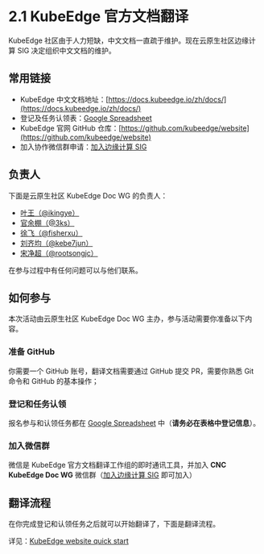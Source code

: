 # 2.1 KubeEdge 官方文档翻译

KubeEdge 社区由于人力短缺，中文文档一直疏于维护。现在云原生社区边缘计算 SIG 决定组织中文文档的维护。

## 常用链接

* KubeEdge 中文文档地址：[https://docs.kubeedge.io/zh/docs/](https://docs.kubeedge.io/zh/docs/)
* 登记及任务认领表：[Google Spreadsheet](https://docs.google.com/spreadsheets/d/1nLU6BBYZHgsJ-eiMl_pIuBm83bqtFfZMl0Ymm1ASxhc/edit?usp=sharing) 
* KubeEdge 官网 GitHub 仓库：[https://github.com/kubeedge/website](https://github.com/kubeedge/website)
* 加入协作微信群申请：[加入边缘计算 SIG](https://wj.qq.com/s2/8115459/339a/)

## 负责人

下面是云原生社区 KubeEdge Doc WG 的负责人：

* [叶王（@ikingye）](http://github.com/ikingye)
* [官余棚（@3ks）](http://github.com/3ks)
* [徐飞（@fisherxu）](https://github.com/fisherxu)
* [刘齐均（@kebe7jun）](http://github.com/kebe7jun)
* [宋净超（@rootsongjc）](https://github.com/rootsongjc)

在参与过程中有任何问题可以与他们联系。

## 如何参与

本次活动由云原生社区 KubeEdge Doc WG 主办，参与活动需要你准备以下内容。

### 准备 GitHub

你需要一个 GitHub 账号，翻译文档需要通过 GitHub 提交 PR，需要你熟悉 Git 命令和 GitHub 的基本操作；

### 登记和任务认领

报名参与和认领任务都在 [Google Spreadsheet](https://docs.google.com/spreadsheets/d/1nLU6BBYZHgsJ-eiMl_pIuBm83bqtFfZMl0Ymm1ASxhc/edit#gid=348597365) 中（**请务必在表格中登记信息**）。

### 加入微信群

微信是 KubeEdge 官方文档翻译工作组的即时通讯工具，并加入 **CNC KubeEdge Doc WG** 微信群（[加入边缘计算 SIG](https://wj.qq.com/s2/8115459/339a/) 即可加入）

## 翻译流程

在你完成登记和认领任务之后就可以开始翻译了，下面是翻译流程。

详见：[KubeEdge website quick start](https://github.com/kubeedge/website#quick-start)





